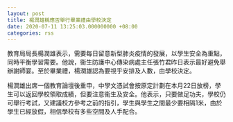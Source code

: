 ```yaml
---
layout: post
title: 楊潤雄稱應否舉行畢業禮由學校決定
date: 2020-07-11 13:25:03.000000000 +08:00
categories: rss
---
```


教育局局長楊潤雄表示，需要每日留意新型肺炎疫情的發展，以學生安全為重點，同時平衡學習需要。他說，衞生防護中心傳染病處主任張竹君昨日表示最好避免舉辦謝師宴。至於畢業禮，楊潤雄認為要視乎安排及人數，由學校決定。

楊潤雄出席一個教育論壇後重申，中學文憑試會按原定計劃在本月22日放榜，學生可以返回學校領取成績，但要注意衞生及安全。他表示，只要做足功夫，學校仍可舉行考試，又建議校方參考之前的指引，學生與學生之間最少要相隔1米，由於學生已經放假，相信學校有多些空間及人手配合。

